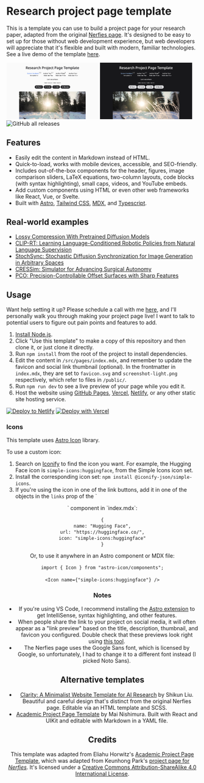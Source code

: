 # Research project page template

This is a template you can use to build a project page for your research paper, adapted from the original [Nerfies
page](https://nerfies.github.io/). It's designed to be easy to set up for those without web development experience, but
web developers will appreciate that it's flexible and built with modern, familiar technologies. See a live demo of the
template [here](https://research-template.roman.technology).

<img src="public/screenshot-light.png" width="48%" /> <img src="public/screenshot-dark.png" width="48%" />
![GitHub all releases](https://img.shields.io/github/downloads/qompassai/pubtemplate/total?style=flat-square)

## Features

- Easily edit the content in Markdown instead of HTML.
- Quick-to-load, works with mobile devices, accessible, and SEO-friendly.
- Includes out-of-the-box components for the header, figures, image comparison sliders, LaTeX equations, two-column
layouts, code blocks (with syntax highlighting), small caps, videos, and YouTube embeds.
- Add custom components using HTML or even other web frameworks like React, Vue, or Svelte.
- Built with [Astro](https://astro.build/), [Tailwind CSS](https://tailwindcss.com/), [MDX](https://mdxjs.com/), and
[Typescript](https://www.typescriptlang.org/).

## Real-world examples

- [Lossy Compression With Pretrained Diffusion Models](https://jeremyiv.github.io/diffc-project-page/)
- [CLIP-RT: Learning Language-Conditioned Robotic Policies from Natural Language
Supervision](https://clip-rt.github.io/)
- [StochSync: Stochastic Diffusion Synchronization for Image Generation in Arbitrary
Spaces](https://stochsync.github.io/)
- [CRESSim: Simulator for Advancing Surgical Autonomy](https://tbs-ualberta.github.io/CRESSim/)
- [PCO: Precision-Controllable Offset Surfaces with Sharp
Features](https://alan-leo-wong.github.io/SIGASIA24-PCO-ProjectPage/)

## Usage

Want help setting it up? Please schedule a call with me [here](https://cal.com/romanhauksson/meeting), and I'll
personally walk you through making your project page live! I want to talk to potential users to figure out pain points
and features to add.

1. [Install Node.js](https://nodejs.org/en/download/package-manager).
1. Click "Use this template" to make a copy of this repository and then clone it, or just clone it directly.
1. Run `npm install` from the root of the project to install dependencies.
1. Edit the content in `/src/pages/index.mdx`, and remember to update the favicon and social link thumbnail (optional).
In the frontmatter in `index.mdx`, they are set to `favicon.svg` and `screenshot-light.png` respectively, which refer to
files in `/public/`.
1. Run `npm run dev` to see a live preview of your page while you edit it.
1. Host the website using [GitHub Pages](https://pages.github.com/), [Vercel](https://vercel.com),
[Netlify](https://www.netlify.com/), or any other static site hosting service.

[![Deploy to
Netlify](https://www.netlify.com/img/deploy/button.svg)](https://app.netlify.com/start/deploy?repository=https://github.com/romanhauksson/academic-project-astro-template)
[![Deploy with
Vercel](https://vercel.com/button)](https://vercel.com/new/clone?repository-url=https%3A%2F%2Fgithub.com%2FRomanHauksson%2Facademic-project-astro-template)

### Icons

This template uses [Astro Icon](https://www.astroicon.dev/) library.

To use a custom icon:

1. Search on [Iconify](https://icon-sets.iconify.design/) to find the icon you want. For example, the Hugging Face icon
is `simple-icons:huggingface`, from the Simple Icons icon set.
1. Install the corresponding icon set: `npm install @iconify-json/simple-icons`.
1. If you're using the icon in one of the link buttons, add it in one of the objects in the `links` prop of the `
<Header />` component in `index.mdx`:

```mdx
{
name: "Hugging Face",
url: "https://huggingface.co/",
icon: "simple-icons:huggingface"
}
```

Or, to use it anywhere in an Astro component or MDX file:

```mdx
import { Icon } from "astro-icon/components";

<Icon name={"simple-icons:huggingface"} />
```

### Notes

- If you're using VS Code, I recommend installing the [Astro
extension](https://marketplace.visualstudio.com/items?itemName=astro-build.astro-vscode) to get IntelliSense, syntax
highlighting, and other features.
- When people share the link to your project on social media, it will often appear as a "link preview" based on the
title, description, thumbnail, and favicon you configured. Double check that these previews look right using [this
tool](https://linkpreview.xyz/).
- The Nerfies page uses the Google Sans font, which is licensed by Google, so unfortunately, I had to change it to a
different font instead (I picked Noto Sans).

## Alternative templates

- [Clarity: A Minimalist Website Template for AI Research](https://shikun.io/projects/clarity) by Shikun Liu. Beautiful
and careful design that's distinct from the original Nerfies page. Editable via an HTML template and SCSS.
- [Academic Project Page Template](https://denkiwakame.github.io/academic-project-template/) by Mai Nishimura. Built
with React and UIKit and editable with Markdown in a YAML file.

## Credits

This template was adapted from Eliahu Horwitz's [Academic Project Page
Template](https://github.com/eliahuhorwitz/Academic-project-page-template), which was adapted from Keunhong Park's
[project page for _Nerfies_](https://nerfies.github.io/). It's licensed under a [Creative Commons Attribution-ShareAlike
4.0 International License](http://creativecommons.org/licenses/by-sa/4.0/).
